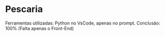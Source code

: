 # Pescaria
Ferramentas utilizadas: Python no VsCode, apenas no prompt.
Conclusão: 100% (Falta apenas o Front-End)
